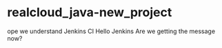 # realcloud_java-new_project

ope we understand Jenkins CI 
Hello Jenkins
Are we getting the message now?
